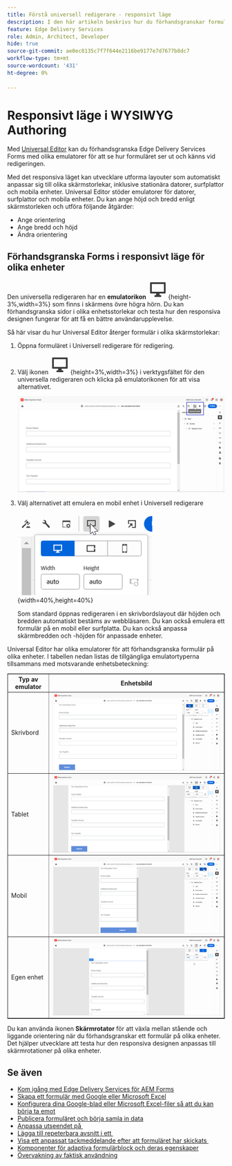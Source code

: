 ```yaml
---
title: Förstå universell redigerare - responsivt läge
description: I den här artikeln beskrivs hur du förhandsgranskar formulär med olika emulatorer i den universella redigeraren för att se hur de ser ut och känns under utvecklingen.
feature: Edge Delivery Services
role: Admin, Architect, Developer
hide: true
source-git-commit: ae0ec8135c7f7f644e2116be9177e7d7677b8dc7
workflow-type: tm+mt
source-wordcount: '431'
ht-degree: 0%

---
```



# Responsivt läge i WYSIWYG Authoring

Med [Universal Editor](/help/edge/docs/forms/universal-editor/overview-universal-editor-for-edge-delivery-services-for-forms.md) kan du förhandsgranska Edge Delivery Services Forms med olika emulatorer för att se hur formuläret ser ut och känns vid redigeringen.

Med det responsiva läget kan utvecklare utforma layouter som automatiskt anpassar sig till olika skärmstorlekar, inklusive stationära datorer, surfplattor och mobila enheter. Universal Editor stöder emulatorer för datorer, surfplattor och mobila enheter. Du kan ange höjd och bredd enligt skärmstorleken och utföra följande åtgärder:
* Ange orientering
* Ange bredd och höjd
* Ändra orientering

## Förhandsgranska Forms i responsivt läge för olika enheter

Den universella redigeraren har en **emulatorikon** ![Emulatorikon](/help/edge/docs/forms/universal-editor/assets/emulator.png){height-3%,width=3%} som finns i skärmens övre högra hörn. Du kan förhandsgranska sidor i olika enhetsstorlekar och testa hur den responsiva designen fungerar för att få en bättre användarupplevelse.

Så här visar du hur Universal Editor återger formulär i olika skärmstorlekar:

1. Öppna formuläret i Universell redigerare för redigering.
1. Välj ikonen ![Emulator](/help/edge/docs/forms/universal-editor/assets/emulator.png){height=3%,width=3%} i verktygsfältet för den universella redigeraren och klicka på emulatorikonen för att visa alternativet.

   ![Responsivt läge](/help/edge/docs/forms/universal-editor/assets/universal-editor-emulator.png)

1. Välj alternativet att emulera en mobil enhet i Universell redigerare

   ![Responsivt läge](/help/edge/docs/forms/universal-editor/assets/ue-responsivemode.png){width=40%,height=40%}

   Som standard öppnas redigeraren i en skrivbordslayout där höjden och bredden automatiskt bestäms av webbläsaren. Du kan också emulera ett formulär på en mobil eller surfplatta. Du kan också anpassa skärmbredden och -höjden för anpassade enheter.

Universal Editor har olika emulatorer för att förhandsgranska formulär på olika enheter. I tabellen nedan listas de tillgängliga emulatortyperna tillsammans med motsvarande enhetsbeteckning:

<table border="1" style="text-align:" left; border-collapse: collapse;">
    <tr>
        <th>Typ av emulator</th>
        <th>Enhetsbild</th>
    </tr>
    <tr>
        <td>Skrivbord</td>
        <td><img src="/help/edge/docs/forms/universal-editor/assets/universal-editor-desktop.png" alt="Desktop Emulator"></td>
    </tr>
    <tr>
        <td>Tablet</td>
        <td><img src="/help/edge/docs/forms/universal-editor/assets/universal-editor-tab.png" alt="Tablettemulator"></td>
    </tr>
    <tr>
        <td>Mobil</td>
        <td><img src="/help/edge/docs/forms/universal-editor/assets/universal-editor-mobile.png" alt="Mobile Emulator" "></td>
    </tr>
    <tr>
        <td>Egen enhet</td>
        <td><img src="/help/edge/docs/forms/universal-editor/assets/universal-editor-custom.png" alt="Emulator för anpassad enhet"></td>
    </tr>
</table>

Du kan använda ikonen **Skärmrotator** för att växla mellan stående och liggande orientering när du förhandsgranskar ett formulär på olika enheter. Det hjälper utvecklare att testa hur den responsiva designen anpassas till skärmrotationer på olika enheter.

## Se även

* [Kom igång med Edge Delivery Services för AEM Forms](/help/edge/docs/forms/tutorial.md)
* [Skapa ett formulär med Google eller Microsoft Excel](/help/edge/docs/forms/create-forms.md)
* [Konfigurera dina Google-blad eller Microsoft Excel-filer så att du kan börja ta emot &#x200B;](/help/edge/docs/forms/submit-forms.md)
* [Publicera formuläret och börja samla in data](/help/edge/docs/forms/publish-forms.md)
* [Anpassa utseendet på &#x200B;](/help/edge/docs/forms/style-theme-forms.md)
* [Lägga till repeterbara avsnitt i ett &#x200B;](/help/edge/docs/forms/repeatable-forms.md)
* [Visa ett anpassat tackmeddelande efter att formuläret har skickats &#x200B;](/help/edge/docs/forms/thank-you-page-form.md)
* [Komponenter för adaptiva formulärblock och deras egenskaper](/help/edge/docs/forms/form-components.md)
* [Övervakning av faktisk användning](https://www.aem.live/developer/rum#authentication)


